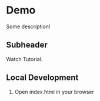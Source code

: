 # Demo

Some description!

## Subheader

Watch Tutorial. 

## Local Development

1) Open index.html in your browser